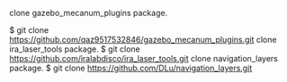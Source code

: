 clone gazebo_mecanum_plugins package.

$ git clone https://github.com/qaz9517532846/gazebo_mecanum_plugins.git
clone ira_laser_tools package.
$ git clone https://github.com/iralabdisco/ira_laser_tools.git
clone navigation_layers package.
$ git clone https://github.com/DLu/navigation_layers.git
